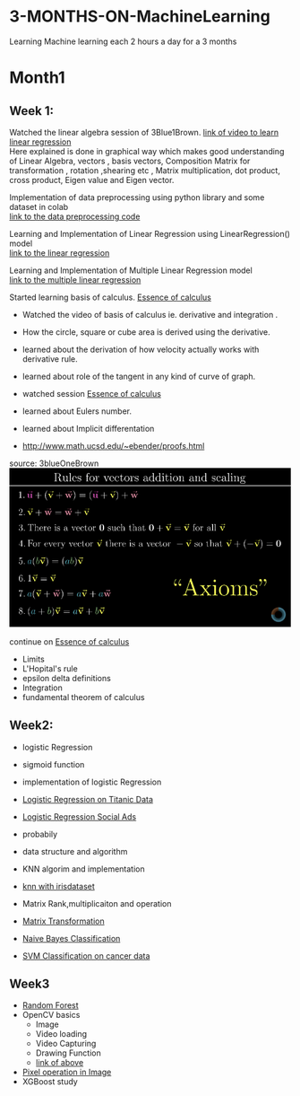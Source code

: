 

# 3-MONTHS-ON-MachineLearning
Learning Machine learning each 2 hours a day for a 3 months 

# Month1
## Week 1: 
Watched the linear algebra session of 3Blue1Brown.
[link of  video to learn linear regression](https://www.youtube.com/watch?v=fNk_zzaMoSs&list=PLZHQObOWTQDPD3MizzM2xVFitgF8hE_ab&index=1) <br>
Here explained is done in graphical way which makes good understanding of Linear Algebra, vectors , basis vectors, Composition Matrix for transformation , rotation ,shearing etc , Matrix multiplication, dot product, cross product, Eigen value and Eigen vector.

Implementation of data preprocessing using python library and some dataset in colab<br>
[link to the data preprocessing code](https://github.com/sub-rat/3-MONTHS-ON-MachineLearning/blob/master/code/week1/Day2DataPreProcessing.ipynb)

Learning and Implementation of Linear Regression using LinearRegression() model<br>
[link to the linear regression](https://github.com/sub-rat/3-MONTHS-ON-MachineLearning/blob/master/code/week1/Day3LinearRegression.ipynb)

Learning and Implementation of Multiple Linear Regression model<Br>
[link to the multiple linear regression ](https://github.com/sub-rat/3-MONTHS-ON-MachineLearning/blob/master/code/week1/Day4MultipleLinearRegression.ipynb)

Started learning basis of calculus. [Essence of calculus](https://www.youtube.com/watch?v=m2MIpDrF7Es&list=PLZHQObOWTQDMsr9K-rj53DwVRMYO3t5Yr&index=5)
* Watched the video of basis of calculus ie. derivative and integration . 
*  How the circle, square or cube area is derived using the derivative. 
*  learned about the derivation of how velocity actually works with derivative rule. 
* learned about role of the tangent in any kind of curve of graph.

* watched session [Essence of calculus](https://www.youtube.com/watch?v=qb40J4N1fa4&list=PLZHQObOWTQDMsr9K-rj53DwVRMYO3t5Yr&index=6)
* learned about Eulers number. 
* learned about Implicit differentation 
* http://www.math.ucsd.edu/~ebender/proofs.html

source: 3blueOneBrown
<img src="images/Screen Shot 2020-03-26 at 7.51.07 PM.png" />

continue on [Essence of calculus](https://www.youtube.com/watch?v=qb40J4N1fa4&list=PLZHQObOWTQDMsr9K-rj53DwVRMYO3t5Yr&index=6)
* Limits
* L'Hopital's rule
* epsilon delta definitions 
* Integration
* fundamental theorem of calculus

## Week2:
* logistic Regression
* sigmoid function

* implementation of logistic Regression 
* [Logistic Regression on Titanic Data](https://github.com/sub-rat/3-MONTHS-ON-MachineLearning/blob/master/code/week2/LogisticRegressionOnTitanic.ipynb)
* [Logistic Regression Social Ads](https://github.com/sub-rat/3-MONTHS-ON-MachineLearning/blob/master/code/week2/LogisticRegression.ipynb)

* probabily
* data structure and algorithm

* KNN algorim and implementation
* [knn with irisdataset](https://github.com/sub-rat/3-MONTHS-ON-MachineLearning/blob/master/code/week2/KNN_on_iris_dataset.ipynb)

* Matrix Rank,multiplicaiton and operation
* [Matrix Transformation](https://github.com/sub-rat/3-MONTHS-ON-MachineLearning/blob/master/code/week2/MatrixTransformation.ipynb)

* [Naive Bayes Classification](https://github.com/sub-rat/3-MONTHS-ON-MachineLearning/blob/master/code/week2/NaiveBayes.ipynb)
* [SVM Classification on cancer data](https://github.com/sub-rat/3-MONTHS-ON-MachineLearning/blob/master/code/week2/SVMClassificationOnCancerData.ipynb)

## Week3
* [Random Forest](https://github.com/sub-rat/3-MONTHS-ON-MachineLearning/blob/master/code/week3/RandomForest.ipynb)
* OpenCV basics
  - Image 
  - Video loading
  - Video Capturing
  - Drawing Function
  - [link of above](https://github.com/sub-rat/3-MONTHS-ON-MachineLearning/blob/master/code/opencv/opencv_main.ipynb)
* [Pixel operation in Image](https://github.com/sub-rat/3-MONTHS-ON-MachineLearning/blob/master/code/week3/opencv_core/image_pixel.ipynb)
* XGBoost study
